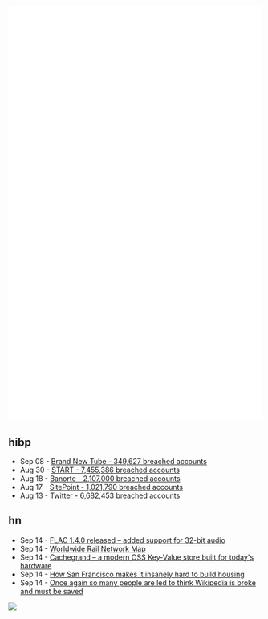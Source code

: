 ![Metrics](https://raw.githubusercontent.com/phixion/phixion/master/metrics.svg)

## hibp

<!--
for https://github.com/phixion/phixion/blob/main/.github/workflows/feeds.yml
-->
<!--START_SECTION:haveibeenpwnd-->
- Sep 08 - [Brand New Tube - 349,627 breached accounts](https://haveibeenpwned.com/PwnedWebsites#BrandNewTube)
- Aug 30 - [START - 7,455,386 breached accounts](https://haveibeenpwned.com/PwnedWebsites#Start)
- Aug 18 - [Banorte - 2,107,000 breached accounts](https://haveibeenpwned.com/PwnedWebsites#Banorte)
- Aug 17 - [SitePoint - 1,021,790 breached accounts](https://haveibeenpwned.com/PwnedWebsites#SitePoint)
- Aug 13 - [Twitter - 6,682,453 breached accounts](https://haveibeenpwned.com/PwnedWebsites#Twitter)
<!--END_SECTION:haveibeenpwnd-->

## hn

<!--
for https://github.com/phixion/phixion/blob/main/.github/workflows/feeds.yml
-->
<!--START_SECTION:hn-->
- Sep 14 - [FLAC 1.4.0 released – added support for 32-bit audio](https://xiph.org/flac/2022/09/09/flac-1-4-0-released.html)
- Sep 14 - [Worldwide Rail Network Map](https://www.openrailwaymap.org/?style=standard&lat=51.58248&lon=15.6501&zoom=3)
- Sep 14 - [Cachegrand – a modern OSS Key-Value store built for today's hardware](https://github.com/danielealbano/cachegrand)
- Sep 14 - [How San Francisco makes it insanely hard to build housing](https://sfstandard.com/housing-development/how-san-francisco-makes-it-insanely-hard-to-build-housing/)
- Sep 14 - [Once again so many people are led to think Wikipedia is broke and must be saved](https://twitter.com/Wikiland/status/1570072717931552770)
<!--END_SECTION:hn-->

<!--
for https://yhype.me
-->
![](https://hit.yhype.me/github/profile?user_id=13013670)
